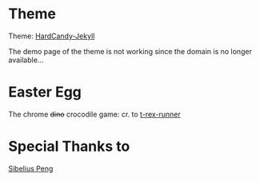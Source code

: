 # Theme
Theme: [HardCandy-Jekyll](https://github.com/xukimseven/HardCandy-Jekyll)

The demo page of the theme is not working since the domain is no longer available...

# Easter Egg
The chrome <s>dino</s> crocodile game: cr. to [t-rex-runner](https://github.com/wayou/t-rex-runner/)

# Special Thanks to
[Sibelius Peng](https://sibeliusp.com)
